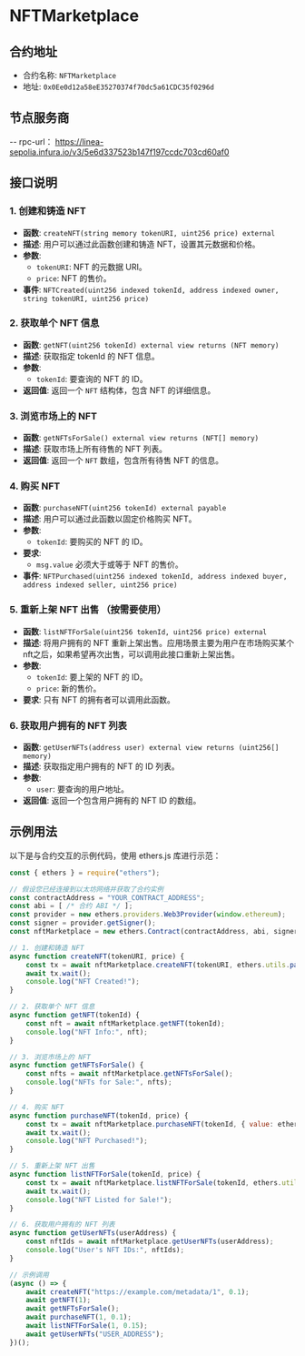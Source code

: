 # NFTMarketplace

## 合约地址

- 合约名称: `NFTMarketplace`
- 地址: `0x0Ee0d12a58eE35270374f70dc5a61CDC35f0296d`

## 节点服务商
-- rpc-url： https://linea-sepolia.infura.io/v3/5e6d337523b147f197ccdc703cd60af0


## 接口说明

### 1. 创建和铸造 NFT
- **函数**: `createNFT(string memory tokenURI, uint256 price) external`
- **描述**: 用户可以通过此函数创建和铸造 NFT，设置其元数据和价格。
- **参数**:
  - `tokenURI`: NFT 的元数据 URI。
  - `price`: NFT 的售价。
- **事件**: `NFTCreated(uint256 indexed tokenId, address indexed owner, string tokenURI, uint256 price)`

### 2. 获取单个 NFT 信息
- **函数**: `getNFT(uint256 tokenId) external view returns (NFT memory)`
- **描述**: 获取指定 tokenId 的 NFT 信息。
- **参数**:
  - `tokenId`: 要查询的 NFT 的 ID。
- **返回值**: 返回一个 `NFT` 结构体，包含 NFT 的详细信息。

### 3. 浏览市场上的 NFT
- **函数**: `getNFTsForSale() external view returns (NFT[] memory)`
- **描述**: 获取市场上所有待售的 NFT 列表。
- **返回值**: 返回一个 `NFT` 数组，包含所有待售 NFT 的信息。

### 4. 购买 NFT
- **函数**: `purchaseNFT(uint256 tokenId) external payable`
- **描述**: 用户可以通过此函数以固定价格购买 NFT。
- **参数**:
  - `tokenId`: 要购买的 NFT 的 ID。
- **要求**:
  - `msg.value` 必须大于或等于 NFT 的售价。
- **事件**: `NFTPurchased(uint256 indexed tokenId, address indexed buyer, address indexed seller, uint256 price)`

### 5. 重新上架 NFT 出售 （按需要使用）
- **函数**: `listNFTForSale(uint256 tokenId, uint256 price) external`
- **描述**: 将用户拥有的 NFT 重新上架出售。应用场景主要为用户在市场购买某个nft之后，如果希望再次出售，可以调用此接口重新上架出售。
- **参数**:
  - `tokenId`: 要上架的 NFT 的 ID。
  - `price`: 新的售价。
- **要求**: 只有 NFT 的拥有者可以调用此函数。

### 6. 获取用户拥有的 NFT 列表
- **函数**: `getUserNFTs(address user) external view returns (uint256[] memory)`
- **描述**: 获取指定用户拥有的 NFT 的 ID 列表。
- **参数**:
  - `user`: 要查询的用户地址。
- **返回值**: 返回一个包含用户拥有的 NFT ID 的数组。

## 示例用法

以下是与合约交互的示例代码，使用 ethers.js 库进行示范：

```javascript
const { ethers } = require("ethers");

// 假设您已经连接到以太坊网络并获取了合约实例
const contractAddress = "YOUR_CONTRACT_ADDRESS";
const abi = [ /* 合约 ABI */ ];
const provider = new ethers.providers.Web3Provider(window.ethereum);
const signer = provider.getSigner();
const nftMarketplace = new ethers.Contract(contractAddress, abi, signer);

// 1. 创建和铸造 NFT
async function createNFT(tokenURI, price) {
    const tx = await nftMarketplace.createNFT(tokenURI, ethers.utils.parseEther(price.toString()));
    await tx.wait();
    console.log("NFT Created!");
}

// 2. 获取单个 NFT 信息
async function getNFT(tokenId) {
    const nft = await nftMarketplace.getNFT(tokenId);
    console.log("NFT Info:", nft);
}

// 3. 浏览市场上的 NFT
async function getNFTsForSale() {
    const nfts = await nftMarketplace.getNFTsForSale();
    console.log("NFTs for Sale:", nfts);
}

// 4. 购买 NFT
async function purchaseNFT(tokenId, price) {
    const tx = await nftMarketplace.purchaseNFT(tokenId, { value: ethers.utils.parseEther(price.toString()) });
    await tx.wait();
    console.log("NFT Purchased!");
}

// 5. 重新上架 NFT 出售
async function listNFTForSale(tokenId, price) {
    const tx = await nftMarketplace.listNFTForSale(tokenId, ethers.utils.parseEther(price.toString()));
    await tx.wait();
    console.log("NFT Listed for Sale!");
}

// 6. 获取用户拥有的 NFT 列表
async function getUserNFTs(userAddress) {
    const nftIds = await nftMarketplace.getUserNFTs(userAddress);
    console.log("User's NFT IDs:", nftIds);
}

// 示例调用
(async () => {
    await createNFT("https://example.com/metadata/1", 0.1);
    await getNFT(1);
    await getNFTsForSale();
    await purchaseNFT(1, 0.1);
    await listNFTForSale(1, 0.15);
    await getUserNFTs("USER_ADDRESS");
})();